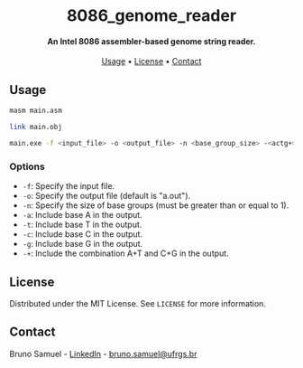 <h1 align="center">8086_genome_reader</h1>
<h4 align="center">An Intel 8086 assembler-based genome string reader.</h4>

<p align="center">
    <a href="#usage">Usage</a> •
    <a href="#license">License</a> •
    <a href="#contact">Contact</a>
</p>

## Usage

```sh
masm main.asm
```

```sh
link main.obj
```

```sh
main.exe -f <input_file> -o <output_file> -n <base_group_size> -<actg+>
```

### Options

* `-f`: Specify the input file.
* `-o`: Specify the output file (default is "a.out").
* `-n`: Specify the size of base groups (must be greater than or equal to 1).
* `-a`: Include base A in the output.
* `-t`: Include base T in the output.
* `-c`: Include base C in the output.
* `-g`: Include base G in the output.
* `-+`: Include the combination A+T and C+G in the output.

## License

Distributed under the MIT License. See `LICENSE` for more information.

## Contact

Bruno Samuel - <a href="https://www.linkedin.com/in/brunosag/" target="_new">LinkedIn</a> - <a href="mailto:bruno.samuel@ufrgs.br" target="_new">bruno.samuel@ufrgs.br</a>
